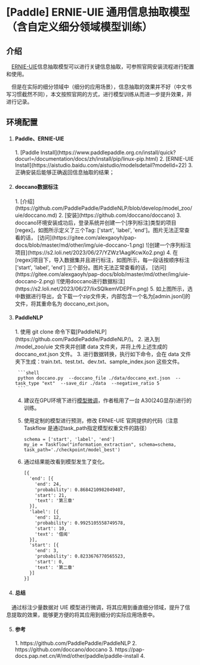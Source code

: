 # [Paddle] ERNIE-UIE 通用信息抽取模型（含自定义细分领域模型训练） 

## 介绍

&ensp;&ensp;[ERNIE-UIE](https://aistudio.baidu.com/aistudio/modelsdetail?modelId=22)信息抽取模型可以进行关键信息抽取，可参照官网安装流程进行配置和使用。

&ensp;&ensp;但是在实际的细分领域中（细分的应用场景），信息抽取的效果并不好（中文书写习惯截然不同），本文按照官网的方式，进行模型训练从而进一步提升效果，并进行记录。

## 环境配置

1. <h4>Paddle、ERNIE-UIE</h4>
   1. [Paddle Install](https://www.paddlepaddle.org.cn/install/quick?docurl=/documentation/docs/zh/install/pip/linux-pip.html)
   2. [ERNIE-UIE Install](https://aistudio.baidu.com/aistudio/modelsdetail?modelId=22)
   3. 正确安装后能够正确返回信息抽取的结果；

2. <h4>doccano数据标注</h4>
   1. [介绍](https://github.com/PaddlePaddle/PaddleNLP/blob/develop/model_zoo/uie/doccano.md)
   2. [安装](https://github.com/doccano/doccano)
   3. doccano环境安装成功后，登录系统并创建一个[序列标注]类型的项目[regex]，如图所示定义了三个Tag: ['start', 'label', 'end']。图片无法正常查看的话， [访问](https://gitee.com/alexgaoyh/pap-docs/blob/master/md/other/img/uie-doccano-1.png)
      ![创建一个序列标注项目](https://s2.loli.net/2023/06/27/YZWz1AaglKcwXo2.png)
   4. 在[regex]项目下，导入数据集并且进行标注，如图所示，每一段话按顺序标注['start', 'label', 'end'] 三个部分。图片无法正常查看的话， [访问](https://gitee.com/alexgaoyh/pap-docs/blob/master/md/other/img/uie-doccano-2.png)
      ![使用doccano进行数据标注](https://s2.loli.net/2023/06/27/lixSQIkemVDEPFn.png)
   5. 如上图所示，选中数据进行导出，会下载一个zip文件夹，内部包含一个名为[admin.jsonl]的文件，将其重命名为 doccano_ext.json。


3. <h4>PaddleNLP</h4>
   1. 使用 git clone 命令下载[PaddleNLP](https://github.com/PaddlePaddle/PaddleNLP/)。
   2. 进入到 /model_zoo/uie 文件夹并创建 data 文件夹，并将上传上述生成的 doccano_ext.json 文件。
   3. 进行数据转换，执行如下命令，会在 data 文件夹下生成：train.txt、test.txt、dev.txt、sample_index.json 这些文件。

        ```shell
        python doccano.py  --doccano_file ./data/doccano_ext.json  --task_type "ext"  --save_dir ./data  --negative_ratio 5
        ```
      
   4. 建议在GPU环境下进行[模型微调](https://github.com/PaddlePaddle/PaddleNLP/tree/develop/model_zoo/uie#43-%E6%A8%A1%E5%9E%8B%E5%BE%AE%E8%B0%83)，作者租用了一台 A30(24G显存)进行的训练。
   5. 使用定制的模型进行预测，修改 ERNIE-UIE 官网提供的代码（注意 Taskflow 是通过task_path指定模型权重文件的路径）
   
        ```shell
        schema = ['start', 'label', 'end']
        my_ie = Taskflow("information_extraction", schema=schema, task_path='./checkpoint/model_best')
        ```
   6. 通过结果能改看到模型发生了变化。

        ```html
        [{
          'end': [{
            'end': 24,
            'probability': 0.8684210982049407,
            'start': 21,
            'text': '第三章'
          }],
          'label': [{
            'end': 12,
            'probability': 0.9925105558749578,
            'start': 10,
            'text': '借阅'
          }],
          'start': [{
            'end': 3,
            'probability': 0.8233676770565523,
            'start': 0,
            'text': '第二章'
          }]
        }]
        ```
      
4. <h4>总结</h4>

&ensp;&ensp;通过标注少量数据对 UIE 模型进行微调，将其应用到垂直细分领域，提升了信息提取的效果，能够更方便的将其应用到细分的实际应用场景中。

5. <h4>参考</h4>
   1. https://github.com/PaddlePaddle/PaddleNLP
   2. https://github.com/doccano/doccano
   3. https://pap-docs.pap.net.cn/#/md/other/paddle/paddle-install
   4. 

